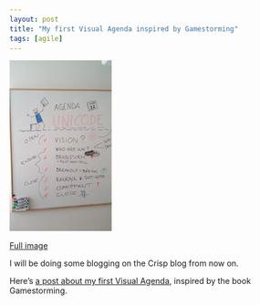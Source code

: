 ```yaml
---
layout: post
title: "My first Visual Agenda inspired by Gamestorming"
tags: [agile]
---
```

<!--more-->

![Visual Agenda by Max Wenzin](/images/gamestorming-visual-agenda-by-max-wenzin-179x300.jpg)

[Full image](/images/gamestorming-visual-agenda-by-max-wenzin.jpg)

I will be doing some blogging on the Crisp blog from now on.

Here’s [a post about my first Visual Agenda](http://blog.crisp.se/2012/03/22/maxwenzin/my-first-visual-agenda), inspired by the book Gamestorming.